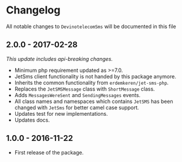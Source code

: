 # Changelog

All notable changes to `DevinotelecomSms` will be documented in this file

## 2.0.0 - 2017-02-28

_This update includes api-breaking changes._

- Minimum php requirement updated as >=7.0.
- JetSms client functionality is not handed by this package anymore.
- Inherits the common functionality from `erdemkeren/jet-sms-php`.
- Replaces the `JetSMSMessage` class with `ShortMessage` class.
- Adds `MessagesWereSent` and `SendingMessages` events.
- All class names and namespaces which contains `JetSMS` has been changed with `JetSms` for better camel case support.
- Updates test for new implementations.
- Updates docs.

## 1.0.0 - 2016-11-22
- First release of the package.

